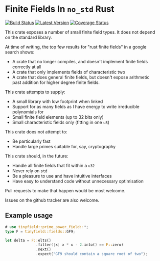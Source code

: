 Finite Fields In `no_std` Rust
==============================

[![Build Status](https://travis-ci.org/rspencer01/tinyfield.svg?branch=master)](https://travis-ci.org/rspencer01/tinyfield)
[![Latest Version](https://img.shields.io/crates/v/tinyfield.svg)](https://crates.io/crates/tinyfield)
[![Coverage Status](https://coveralls.io/repos/github/rspencer01/tinyfield/badge.svg?branch=master)](https://coveralls.io/github/rspencer01/tinyfield?branch=master)

This crate exposes a number of small finite field types.  It does not depend on
the standard library.

At time of writing, the top few results for "rust finite fields" in a google
search shows:

 * A crate that no longer compiles, and doesn't implement finite fields
   correctly at all 
 * A crate that only implements fields of characteristic two
 * A crate that does general finite fields, but doesn't expose arithmetic past
   addition for higher degree finite fields.

This crate attempts to supply:

 * A small library with low footprint when linked
 * Support for as many fields as I have energy to write irreducible polynomials for
 * Small finite field elements (up to 32 bits only)
 * Small characteristic fields only (fitting in one `u8`)

This crate does not attempt to:

 * Be particularly fast
 * Handle large primes suitable for, say, cryptography

This crate should, in the future:

 * Handle all finite fields that fit within a `u32`
 * Never rely on `std`
 * Be a pleasure to use and have intuitive interfaces
 * Have easy to understand code without unnecessary optimisation

Pull requests to make that happen would be most welcome.

Issues on the github tracker are also welcome.

Example usage
-------------
```rust
# use tinyfield::prime_power_field::*;
type F = tinyfield::fields::GF9;

let delta = F::elts()
              .filter(|x| x * x - 2.into() == F::zero)
              .next()
              .expect("GF9 should contain a square root of two");
```
